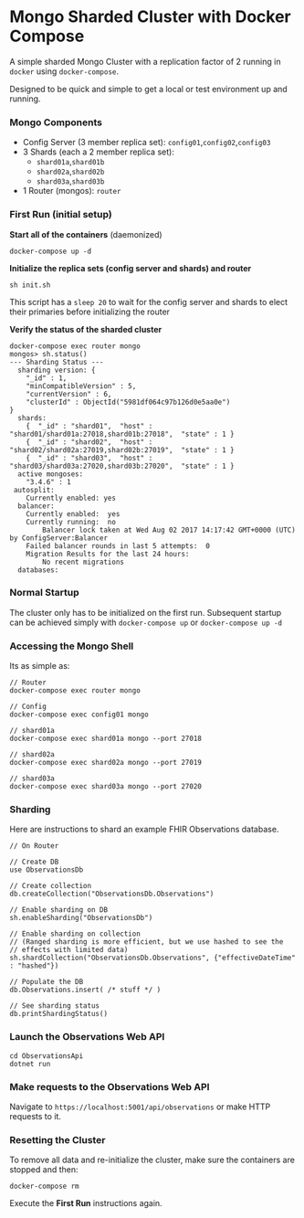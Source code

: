 Mongo Sharded Cluster with Docker Compose
=========================================
A simple sharded Mongo Cluster with a replication factor of 2 running in `docker` using `docker-compose`.

Designed to be quick and simple to get a local or test environment up and running. 

### Mongo Components

* Config Server (3 member replica set): `config01`,`config02`,`config03`
* 3 Shards (each a 2 member replica set):
	* `shard01a`,`shard01b`
	* `shard02a`,`shard02b`
	* `shard03a`,`shard03b`
* 1 Router (mongos): `router`

### First Run (initial setup)
**Start all of the containers** (daemonized)

```
docker-compose up -d
```

**Initialize the replica sets (config server and shards) and router**

```
sh init.sh
```

This script has a `sleep 20` to wait for the config server and shards to elect their primaries before initializing the router

**Verify the status of the sharded cluster**

```
docker-compose exec router mongo
mongos> sh.status()
--- Sharding Status ---
  sharding version: {
	"_id" : 1,
	"minCompatibleVersion" : 5,
	"currentVersion" : 6,
	"clusterId" : ObjectId("5981df064c97b126d0e5aa0e")
}
  shards:
	{  "_id" : "shard01",  "host" : "shard01/shard01a:27018,shard01b:27018",  "state" : 1 }
	{  "_id" : "shard02",  "host" : "shard02/shard02a:27019,shard02b:27019",  "state" : 1 }
	{  "_id" : "shard03",  "host" : "shard03/shard03a:27020,shard03b:27020",  "state" : 1 }
  active mongoses:
	"3.4.6" : 1
 autosplit:
	Currently enabled: yes
  balancer:
	Currently enabled:  yes
	Currently running:  no
		Balancer lock taken at Wed Aug 02 2017 14:17:42 GMT+0000 (UTC) by ConfigServer:Balancer
	Failed balancer rounds in last 5 attempts:  0
	Migration Results for the last 24 hours:
		No recent migrations
  databases:
```

### Normal Startup
The cluster only has to be initialized on the first run. Subsequent startup can be achieved simply with `docker-compose up` or `docker-compose up -d`

### Accessing the Mongo Shell
Its as simple as:

```
// Router
docker-compose exec router mongo

// Config
docker-compose exec config01 mongo

// shard01a
docker-compose exec shard01a mongo --port 27018

// shard02a
docker-compose exec shard02a mongo --port 27019

// shard03a
docker-compose exec shard03a mongo --port 27020
```

### Sharding

Here are instructions to shard an example FHIR Observations database.

```
// On Router

// Create DB
use ObservationsDb

// Create collection
db.createCollection("ObservationsDb.Observations")

// Enable sharding on DB
sh.enableSharding("ObservationsDb")

// Enable sharding on collection
// (Ranged sharding is more efficient, but we use hashed to see the
// effects with limited data)
sh.shardCollection("ObservationsDb.Observations", {"effectiveDateTime" : "hashed"})

// Populate the DB
db.Observations.insert( /* stuff */ )

// See sharding status
db.printShardingStatus()
```

### Launch the Observations Web API
```
cd ObservationsApi
dotnet run
```

### Make requests to the Observations Web API
Navigate to `https://localhost:5001/api/observations` or make HTTP requests to it.

### Resetting the Cluster
To remove all data and re-initialize the cluster, make sure the containers are stopped and then:

```
docker-compose rm
```

Execute the **First Run** instructions again.